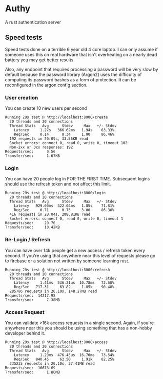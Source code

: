 # Authy
A rust authentication server


## Speed tests
Speed tests done on a terrible 6 year old 4 core laptop. I can only assume if someone uses
this on real hardware that isn't overheating on a nearly dead battery you may get better results.

Also, any endpoint that requires processing a password will be very slow by default because
the password library (Argon2) uses the difficulty of computing its password hashes as a form
of protection. It can be reconfigured in the argon config section.

### User creation
You can create 10 new users per second
```
Running 20s test @ http://localhost:8000/create
  20 threads and 20 connections
  Thread Stats   Avg      Stdev     Max   +/- Stdev
    Latency     1.27s   366.62ms   1.94s    63.33%
    Req/Sec     0.14      0.34     1.00     86.46%
  192 requests in 20.09s, 33.56KB read
  Socket errors: connect 0, read 0, write 0, timeout 102
  Non-2xx or 3xx responses: 192
Requests/sec:      9.56
Transfer/sec:      1.67KB
```
### Login
You can have 20 people log in FOR THE FIRST TIME. Subsequent logins should use the
refresh token and not affect this limit.
```
Running 20s test @ http://localhost:8000/login
  20 threads and 20 connections
  Thread Stats   Avg      Stdev     Max   +/- Stdev
    Latency   929.00ms  322.04ms   1.85s    71.81%
    Req/Sec     0.71      0.75     3.00     86.30%
  416 requests in 20.04s, 208.81KB read
  Socket errors: connect 0, read 0, write 0, timeout 1
Requests/sec:     20.76
Transfer/sec:     10.42KB
```

### Re-Login / Refresh
You can have over 14k people get a new access / refresh token every second. If you're
using that anywhere near this level of requests please go to firebase or a solution not
written by someone learning rust.
```
Running 20s test @ http://localhost:8000/refresh
  20 threads and 20 connections
  Thread Stats   Avg      Stdev     Max   +/- Stdev
    Latency     1.41ms  536.21us  10.78ms   72.60%
    Req/Sec   717.31     63.82     1.85k    90.40%
  285786 requests in 20.10s, 148.27MB read
Requests/sec:  14217.98
Transfer/sec:      7.38MB
```

### Access Request
You can validate >16k access requests in a single second. Again, if you're anywhere near
this you should be using something that has a non-hobby developer behind it.
```
Running 20s test @ http://localhost:8000/access
  20 threads and 20 connections
  Thread Stats   Avg      Stdev     Max   +/- Stdev
    Latency     1.20ms  476.45us  16.70ms   73.54%
    Req/Sec   840.45     62.50     1.91k    82.25%
  335235 requests in 20.10s, 37.41MB read
Requests/sec:  16678.69
Transfer/sec:      1.86MB
```
